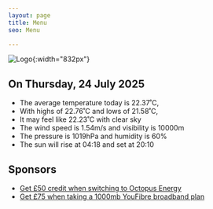 ```yaml
---
layout: page
title: Menu
seo: Menu

---
```


![Logo](/images/logo.jpg){:width="832px"}

<!-- weather_marker starts -->
## On Thursday, 24 July 2025

- The average temperature today is 22.37˚C,
- With highs of 22.76˚C and lows of 21.58˚C,
- It may feel like 22.23˚C with clear sky
- The wind speed is 1.54m/s and visibility is 10000m
- The pressure is 1019hPa and humidity is 60%
- The sun will rise at 04:18 and set at 20:10

<!-- weather_marker ends -->

## Sponsors

- [Get £50 credit when switching to Octopus Energy](https://bit.ly/3oD1nnS)
- [Get £75 when taking a 1000mb YouFibre broadband plan](https://aklam.io/91zWhU?)
